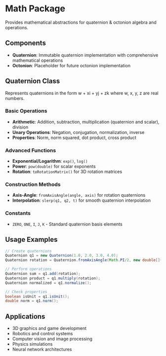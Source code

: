 # Math Package

Provides mathematical abstractions for quaternion & octonion algebra and operations.

## Components

- **Quaternion**: Immutable quaternion implementation with comprehensive mathematical operations
- **Octonion**: Placeholder for future octonion implementation

## Quaternion Class

Represents quaternions in the form w + xi + yj + zk where w, x, y, z are real numbers.

### Basic Operations

- **Arithmetic**: Addition, subtraction, multiplication (quaternion and scalar), division
- **Unary Operations**: Negation, conjugation, normalization, inverse
- **Properties**: Norm, norm squared, dot product, cross product

### Advanced Functions

- **Exponential/Logarithm**: `exp()`, `log()`
- **Power**: `pow(double)` for scalar exponents
- **Rotation**: `toRotationMatrix()` for 3D rotation matrices

### Construction Methods

- **Axis-Angle**: `fromAxisAngle(angle, axis)` for rotation quaternions
- **Interpolation**: `slerp(q1, q2, t)` for smooth quaternion interpolation

### Constants

- `ZERO`, `ONE`, `I`, `J`, `K` - Standard quaternion basis elements

## Usage Examples

```java
// Create quaternions
Quaternion q1 = new Quaternion(1.0, 2.0, 3.0, 4.0);
Quaternion rotation = Quaternion.fromAxisAngle(Math.PI/2, new double[]{1.0, 0.0, 0.0});

// Perform operations
Quaternion sum = q1.add(rotation);
Quaternion product = q1.multiply(rotation);
Quaternion normalized = q1.normalize();

// Check properties
boolean isUnit = q1.isUnit();
double norm = q1.norm();
```

## Applications

- 3D graphics and game development
- Robotics and control systems
- Computer vision and image processing
- Physics simulations
- Neural network architectures
